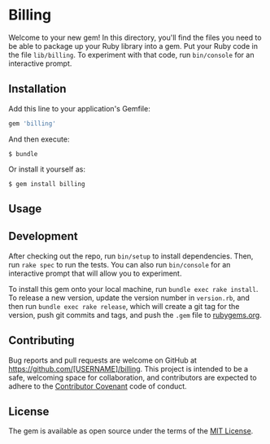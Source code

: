 # Billing

Welcome to your new gem! In this directory, you'll find the files you need to be able to package up your Ruby library into a gem. Put your Ruby code in the file `lib/billing`. To experiment with that code, run `bin/console` for an interactive prompt.

## Installation

Add this line to your application's Gemfile:

```ruby
gem 'billing'
```

And then execute:

    $ bundle

Or install it yourself as:

    $ gem install billing

## Usage

## Development

After checking out the repo, run `bin/setup` to install dependencies. Then, run `rake spec` to run the tests. You can also run `bin/console` for an interactive prompt that will allow you to experiment.

To install this gem onto your local machine, run `bundle exec rake install`. To release a new version, update the version number in `version.rb`, and then run `bundle exec rake release`, which will create a git tag for the version, push git commits and tags, and push the `.gem` file to [rubygems.org](https://rubygems.org).

## Contributing

Bug reports and pull requests are welcome on GitHub at https://github.com/[USERNAME]/billing. This project is intended to be a safe, welcoming space for collaboration, and contributors are expected to adhere to the [Contributor Covenant](http://contributor-covenant.org) code of conduct.


## License

The gem is available as open source under the terms of the [MIT License](http://opensource.org/licenses/MIT).
